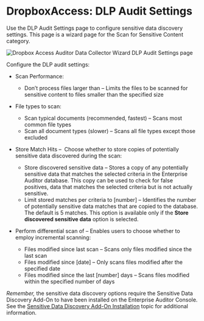# DropboxAccess: DLP Audit Settings

Use the DLP Audit Settings page to configure sensitive data discovery settings. This page is a
wizard page for the Scan for Sensitive Content category.

![Dropbox Access Auditor Data Collector Wizard DLP Audit Settings page](/img/product_docs/accessanalyzer/11.6/admin/datacollector/spaa/dlpauditsettings.webp)

Configure the DLP audit settings:

- Scan Performance:

    - Don’t process files larger than – Limits the files to be scanned for sensitive content to
      files smaller than the specified size

- File types to scan:

    - Scan typical documents (recommended, fastest) – Scans most common file types
    - Scan all document types (slower) – Scans all file types except those excluded

- Store Match Hits –  Choose whether to store copies of potentially sensitive data discovered during
  the scan:

    - Store discovered sensitive data – Stores a copy of any potentially sensitive data that matches
      the selected criteria in the Enterprise Auditor database. This copy can be used to check for
      false positives, data that matches the selected criteria but is not actually sensitive.
    - Limit stored matches per criteria to [number] – Identifies the number of potentially sensitive
      data matches that are copied to the database. The default is 5 matches. This option is
      available only if the **Store discovered sensitive data** option is selected.

- Perform differential scan of – Enables users to choose whether to employ incremental scanning:

    - Files modified since last scan – Scans only files modified since the last scan
    - Files modified since [date] – Only scans files modified after the specified date
    - Files modified since the last [number] days – Scans files modified within the specified number
      of days

_Remember,_ the sensitive data discovery options require the Sensitive Data Discovery Add-On to have
been installed on the Enterprise Auditor Console. See the
[Sensitive Data Discovery Add-On Installation](/docs/accessanalyzer/11.6/install/sensitivedatadiscovery/overview.md)
topic for additional information.
